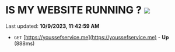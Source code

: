 # IS MY WEBSITE RUNNING ? [![](https://img.shields.io/static/v1?label=Sponsor&message=%E2%9D%A4&logo=GitHub&color=%23fe8e86)](https://github.com/sponsors/<username>)

Last updated: **10/9/2023, 11:42:59 AM**

- `GET` [https://youssefservice.me](https://youssefservice.me) - **Up** (888ms)
